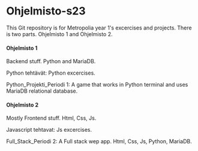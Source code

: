 # Ohjelmisto-s23
This Git repository is for Metropolia year 1's excercises and projects. There is two parts. Ohjelmisto 1 and Ohjelmisto 2.

#### Ohjelmisto 1
Backend stuff. Python and MariaDB.

Python tehtävät: Python excercises.

Python_Projekti_Periodi 1: A game that works in Python terminal and uses MariaDB relational database.

#### Ohjelmisto 2
Mostly Frontend stuff. Html, Css, Js.

Javascript tehtavat: Js excercises.

Full_Stack_Periodi 2: A Full stack wep app. Html, Css, Js, Python, MariaDB.


